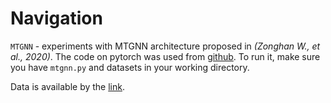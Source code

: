 # Navigation

`MTGNN` - experiments with MTGNN architecture proposed in _(Zonghan W., et al., 2020)_. The code on pytorch was used from [github](https://github.com/benedekrozemberczki/pytorch_geometric_temporal?tab=readme-ov-file). To run it, make sure you have `mtgnn.py` and datasets in your working directory.

Data is available by the [link](https://drive.google.com/drive/u/0/folders/1mUz5Dxpkalbua_qsBK4_SgkgtqjoV58D). 
